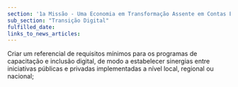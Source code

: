 ```yaml
---
section: '1a Missão - Uma Economia em Transformação Assente em Contas Equilibradas'
sub_section: "Transição Digital"
fulfilled_date:
links_to_news_articles:
---
```


Criar um referencial de requisitos mínimos para os programas de capacitação e inclusão digital, de modo a estabelecer sinergias entre iniciativas públicas e privadas implementadas a nível local, regional ou nacional;
